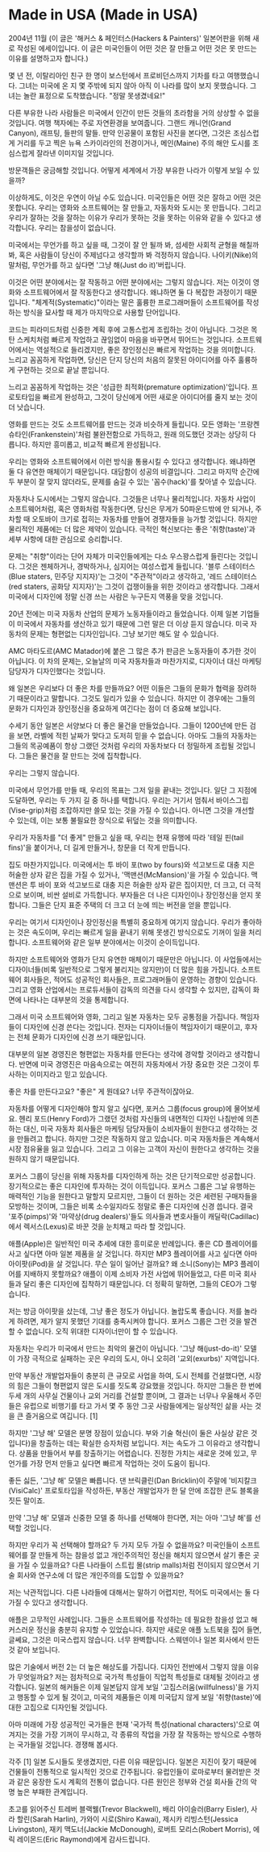 # Made in USA (Made in USA)

2004년 11월
(이 글은 '해커스 & 페인터스(Hackers & Painters)' 일본어판을 위해 새로 작성된 에세이입니다.
이 글은 미국인들이 어떤 것은 잘 만들고 어떤 것은 못 만드는 이유를 설명하고자 합니다.)

몇 년 전, 이탈리아인 친구 한 명이 보스턴에서 프로비던스까지 기차를 타고 여행했습니다. 그녀는 미국에 온 지 몇 주밖에 되지 않아 아직 이 나라를 많이 보지 못했습니다. 그녀는 놀란 표정으로 도착했습니다. "정말 못생겼네요!"

다른 부유한 나라 사람들은 미국에서 인간이 만든 것들의 초라함을 거의 상상할 수 없을 것입니다. 여행 책자에는 주로 자연환경을 보여줍니다. 그랜드 캐니언(Grand Canyon), 래프팅, 들판의 말들. 만약 인공물이 포함된 사진을 본다면, 그것은 조심스럽게 거리를 두고 찍은 뉴욕 스카이라인의 전경이거나, 메인(Maine) 주의 해안 도시를 조심스럽게 잘라낸 이미지일 것입니다.

방문객들은 궁금해할 것입니다. 어떻게 세계에서 가장 부유한 나라가 이렇게 보일 수 있을까?

이상하게도, 이것은 우연이 아닐 수도 있습니다. 미국인들은 어떤 것은 잘하고 어떤 것은 못합니다. 우리는 영화와 소프트웨어는 잘 만들고, 자동차와 도시는 못 만듭니다. 그리고 우리가 잘하는 것을 잘하는 이유가 우리가 못하는 것을 못하는 이유와 같을 수 있다고 생각합니다. 우리는 참을성이 없습니다.

미국에서는 무언가를 하고 싶을 때, 그것이 잘 안 될까 봐, 섬세한 사회적 균형을 해칠까 봐, 혹은 사람들이 당신이 주제넘다고 생각할까 봐 걱정하지 않습니다. 나이키(Nike)의 말처럼, 무언가를 하고 싶다면 '그냥 해(Just do it)'버립니다.

이것은 어떤 분야에서는 잘 작동하고 어떤 분야에서는 그렇지 않습니다. 저는 이것이 영화와 소프트웨어에서 잘 작동한다고 생각합니다. 왜냐하면 둘 다 복잡한 과정이기 때문입니다. "체계적(Systematic)"이라는 말은 훌륭한 프로그래머들이 소프트웨어를 작성하는 방식을 묘사할 때 제가 마지막으로 사용할 단어입니다.

코드는 피라미드처럼 신중한 계획 후에 고통스럽게 조립하는 것이 아닙니다. 그것은 목탄 스케치처럼 빠르게 작업하고 끊임없이 마음을 바꾸면서 뛰어드는 것입니다. 소프트웨어에서는 역설적으로 들리겠지만, 좋은 장인정신은 빠르게 작업하는 것을 의미합니다. 느리고 꼼꼼하게 작업하면, 당신은 단지 당신의 처음의 잘못된 아이디어를 아주 훌륭하게 구현하는 것으로 끝날 뿐입니다.

느리고 꼼꼼하게 작업하는 것은 '성급한 최적화(premature optimization)'입니다. 프로토타입을 빠르게 완성하고, 그것이 당신에게 어떤 새로운 아이디어를 줄지 보는 것이 더 낫습니다.

영화를 만드는 것도 소프트웨어를 만드는 것과 비슷하게 들립니다. 모든 영화는 '프랑켄슈타인(Frankenstein)'처럼 불완전함으로 가득하고, 원래 의도했던 것과는 상당히 다릅니다. 하지만 흥미롭고, 비교적 빠르게 완성됩니다.

우리는 영화와 소프트웨어에서 이런 방식을 통용시킬 수 있다고 생각합니다. 왜냐하면 둘 다 유연한 매체이기 때문입니다. 대담함이 성공의 비결입니다. 그리고 마지막 순간에 두 부분이 잘 맞지 않더라도, 문제를 숨길 수 있는 '꼼수(hack)'를 찾아낼 수 있습니다.

자동차나 도시에서는 그렇지 않습니다. 그것들은 너무나 물리적입니다. 자동차 사업이 소프트웨어처럼, 혹은 영화처럼 작동한다면, 당신은 무게가 50파운드밖에 안 되거나, 주차할 때 오토바이 크기로 접히는 자동차를 만들어 경쟁자들을 능가할 것입니다. 하지만 물리적인 제품에는 더 많은 제약이 있습니다. 극적인 혁신보다는 좋은 '취향(taste)'과 세부 사항에 대한 관심으로 승리합니다.

문제는 "취향"이라는 단어 자체가 미국인들에게는 다소 우스꽝스럽게 들린다는 것입니다. 그것은 젠체하거나, 경박하거나, 심지어는 여성스럽게 들립니다. '블루 스테이터스(Blue staters, 민주당 지지자)'는 그것이 "주관적"이라고 생각하고, '레드 스테이터스(red staters, 공화당 지지자)'는 그것이 겁쟁이들을 위한 것이라고 생각합니다. 그래서 미국에서 디자인에 정말 신경 쓰는 사람은 누구든지 역풍을 맞을 것입니다.

20년 전에는 미국 자동차 산업의 문제가 노동자들이라고 들었습니다. 이제 일본 기업들이 미국에서 자동차를 생산하고 있기 때문에 그런 말은 더 이상 듣지 않습니다. 미국 자동차의 문제는 형편없는 디자인입니다. 그냥 보기만 해도 알 수 있습니다.

AMC 마타도르(AMC Matador)에 붙은 그 많은 추가 판금은 노동자들이 추가한 것이 아닙니다. 이 차의 문제는, 오늘날의 미국 자동차들과 마찬가지로, 디자이너 대신 마케팅 담당자가 디자인했다는 것입니다.

왜 일본은 우리보다 더 좋은 차를 만들까요? 어떤 이들은 그들의 문화가 협력을 장려하기 때문이라고 말합니다. 그것도 일리가 있을 수 있습니다. 하지만 이 경우에는 그들의 문화가 디자인과 장인정신을 중요하게 여긴다는 점이 더 중요해 보입니다.

수세기 동안 일본은 서양보다 더 좋은 물건을 만들었습니다. 그들이 1200년에 만든 검을 보면, 라벨에 적힌 날짜가 맞다고 도저히 믿을 수 없습니다. 아마도 그들의 자동차는 그들의 목공예품이 항상 그랬던 것처럼 우리의 자동차보다 더 정밀하게 조립될 것입니다. 그들은 물건을 잘 만드는 것에 집착합니다.

우리는 그렇지 않습니다.

미국에서 무언가를 만들 때, 우리의 목표는 그저 일을 끝내는 것입니다. 일단 그 지점에 도달하면, 우리는 두 가지 길 중 하나를 택합니다. 우리는 거기서 멈춰서 바이스그립(Vise-grip)처럼 조잡하지만 쓸모 있는 것을 가질 수 있습니다. 아니면 그것을 개선할 수 있는데, 이는 보통 불필요한 장식으로 뒤덮는 것을 의미합니다.

우리가 자동차를 "더 좋게" 만들고 싶을 때, 우리는 현재 유행에 따라 '테일 핀(tail fins)'을 붙이거나, 더 길게 만들거나, 창문을 더 작게 만듭니다.

집도 마찬가지입니다. 미국에서는 투 바이 포(two by fours)와 석고보드로 대충 지은 허술한 상자 같은 집을 가질 수 있거나, '맥맨션(McMansion)'을 가질 수 있습니다. 맥맨션은 투 바이 포와 석고보드로 대충 지은 허술한 상자 같은 집이지만, 더 크고, 더 극적으로 보이며, 비싼 설비로 가득합니다. 부자들은 더 나은 디자인이나 장인정신을 얻지 못합니다. 그들은 단지 표준 주택의 더 크고 더 눈에 띄는 버전을 얻을 뿐입니다.

우리는 여기서 디자인이나 장인정신을 특별히 중요하게 여기지 않습니다. 우리가 좋아하는 것은 속도이며, 우리는 빠르게 일을 끝내기 위해 못생긴 방식으로도 기꺼이 일을 처리합니다. 소프트웨어와 같은 일부 분야에서는 이것이 순이득입니다.

하지만 소프트웨어와 영화가 단지 유연한 매체이기 때문만은 아닙니다. 이 사업들에서는 디자이너들(비록 일반적으로 그렇게 불리지는 않지만)이 더 많은 힘을 가집니다. 소프트웨어 회사들은, 적어도 성공적인 회사들은, 프로그래머들이 운영하는 경향이 있습니다. 그리고 영화 산업에서는 프로듀서들이 감독의 의견을 다시 생각할 수 있지만, 감독이 화면에 나타나는 대부분의 것을 통제합니다.

그래서 미국 소프트웨어와 영화, 그리고 일본 자동차는 모두 공통점을 가집니다. 책임자들이 디자인에 신경 쓴다는 것입니다. 전자는 디자이너들이 책임자이기 때문이고, 후자는 전체 문화가 디자인에 신경 쓰기 때문입니다.

대부분의 일본 경영진은 형편없는 자동차를 만든다는 생각에 경악할 것이라고 생각합니다. 반면에 미국 경영진은 마음속으로는 여전히 자동차에서 가장 중요한 것은 그것이 투사하는 이미지라고 믿고 있습니다.

좋은 차를 만든다고요? "좋은" 게 뭔데요? 너무 주관적이잖아요.

자동차를 어떻게 디자인해야 할지 알고 싶다면, 포커스 그룹(focus group)에 물어보세요. 헨리 포드(Henry Ford)가 그랬던 것처럼 자신들의 내면적인 디자인 나침반에 의존하는 대신, 미국 자동차 회사들은 마케팅 담당자들이 소비자들이 원한다고 생각하는 것을 만들려고 합니다. 하지만 그것은 작동하지 않고 있습니다. 미국 자동차들은 계속해서 시장 점유율을 잃고 있습니다. 그리고 그 이유는 고객이 자신이 원한다고 생각하는 것을 원하지 않기 때문입니다.

포커스 그룹이 당신을 위해 자동차를 디자인하게 하는 것은 단기적으로만 성공합니다. 장기적으로는 좋은 디자인에 투자하는 것이 이득입니다. 포커스 그룹은 그날 유행하는 매력적인 기능을 원한다고 말할지 모르지만, 그들이 더 원하는 것은 세련된 구매자들을 모방하는 것이며, 그들은 비록 소수일지라도 정말로 좋은 디자인에 신경 씁니다. 결국 '포주(pimps)'와 '마약상(drug dealers)'들도 의사들과 변호사들이 캐딜락(Cadillac)에서 렉서스(Lexus)로 바꾼 것을 눈치채고 따라 할 것입니다.

애플(Apple)은 일반적인 미국 추세에 대한 흥미로운 반례입니다. 좋은 CD 플레이어를 사고 싶다면 아마 일본 제품을 살 것입니다. 하지만 MP3 플레이어를 사고 싶다면 아마 아이팟(iPod)을 살 것입니다. 무슨 일이 일어난 걸까요? 왜 소니(Sony)는 MP3 플레이어를 지배하지 못할까요? 애플이 이제 소비자 가전 사업에 뛰어들었고, 다른 미국 회사들과 달리 좋은 디자인에 집착하기 때문입니다. 더 정확히 말하면, 그들의 CEO가 그렇습니다.

저는 방금 아이팟을 샀는데, 그냥 좋은 정도가 아닙니다. 놀랍도록 좋습니다. 저를 놀라게 하려면, 제가 알지 못했던 기대를 충족시켜야 합니다. 포커스 그룹은 그런 것을 발견할 수 없습니다. 오직 위대한 디자이너만이 할 수 있습니다.

자동차는 우리가 미국에서 만드는 최악의 물건이 아닙니다. '그냥 해(just-do-it)' 모델이 가장 극적으로 실패하는 곳은 우리의 도시, 아니 오히려 '교외(exurbs)' 지역입니다.

만약 부동산 개발업자들이 충분히 큰 규모로 사업을 하여, 도시 전체를 건설했다면, 시장의 힘은 그들이 형편없지 않은 도시를 짓도록 강요했을 것입니다. 하지만 그들은 한 번에 두세 개의 사무실 건물이나 교외 거리를 건설할 뿐이며, 그 결과는 너무나 우울해서 주민들은 유럽으로 비행기를 타고 가서 몇 주 동안 그곳 사람들에게는 일상적인 삶을 사는 것을 큰 즐거움으로 여깁니다. [1]

하지만 '그냥 해' 모델은 분명 장점이 있습니다. 부와 기술 혁신(이 둘은 사실상 같은 것입니다)을 창출하는 데는 확실한 승자처럼 보입니다. 저는 속도가 그 이유라고 생각합니다. 상품을 만들어서 부를 창출하기는 어렵습니다. 진정한 가치는 새로운 것에 있고, 무언가를 가장 먼저 만들고 싶다면 빠르게 작업하는 것이 도움이 됩니다.

좋든 싫든, '그냥 해' 모델은 빠릅니다. 댄 브릭클린(Dan Bricklin)이 주말에 '비지칼크(VisiCalc)' 프로토타입을 작성하든, 부동산 개발업자가 한 달 안에 조잡한 콘도 블록을 짓든 말이죠.

만약 '그냥 해' 모델과 신중한 모델 중 하나를 선택해야 한다면, 저는 아마 '그냥 해'를 선택할 것입니다.

하지만 우리가 꼭 선택해야 할까요? 두 가지 모두 가질 수 없을까요? 미국인들이 소프트웨어를 잘 만들게 하는 참을성 없고 개인주의적인 정신을 해치지 않으면서 살기 좋은 곳을 가질 수 있을까요? 다른 나라들이 스트립 몰(strip malls)처럼 전이되지 않으면서 기술 회사와 연구소에 더 많은 개인주의를 도입할 수 있을까요?

저는 낙관적입니다. 다른 나라들에 대해서는 말하기 어렵지만, 적어도 미국에서는 둘 다 가질 수 있다고 생각합니다.

애플은 고무적인 사례입니다. 그들은 소프트웨어를 작성하는 데 필요한 참을성 없고 해커스러운 정신을 충분히 유지할 수 있었습니다. 하지만 새로운 애플 노트북을 집어 들면, 글쎄요, 그것은 미국스럽지 않습니다. 너무 완벽합니다. 스웨덴이나 일본 회사에서 만든 것 같아 보입니다.

많은 기술에서 버전 2는 더 높은 해상도를 가집니다. 디자인 전반에서 그렇지 않을 이유가 무엇일까요? 저는 점차적으로 국가적 특성들이 직업적 특성들로 대체될 것이라고 생각합니다. 일본의 해커들은 이제 일본답지 않게 보일 '고집스러움(willfulness)'을 가지고 행동할 수 있게 될 것이고, 미국의 제품들은 이제 미국답지 않게 보일 '취향(taste)'에 대한 고집으로 디자인될 것입니다.

아마 미래에 가장 성공적인 국가들은 현재 '국가적 특성(national characters)'으로 여겨지는 것을 가장 기꺼이 무시하고, 각 종류의 작업을 가장 잘 작동하는 방식으로 수행하는 국가들일 것입니다. 경쟁해 봅시다.

각주
[1] 일본 도시들도 못생겼지만, 다른 이유 때문입니다. 일본은 지진이 잦기 때문에 건물들이 전통적으로 일시적인 것으로 간주됩니다. 유럽인들이 로마로부터 물려받은 것과 같은 웅장한 도시 계획의 전통이 없습니다. 다른 원인은 정부와 건설 회사들 간의 악명 높은 부패한 관계입니다.

초고를 읽어주신 트레버 블랙웰(Trevor Blackwell), 배리 아이슬러(Barry Eisler), 사라 할린(Sarah Harlin), 가와이 시로(Shiro Kawai), 제시카 리빙스턴(Jessica Livingston), 재키 맥도너(Jackie McDonough), 로버트 모리스(Robert Morris), 에릭 레이몬드(Eric Raymond)에게 감사드립니다.